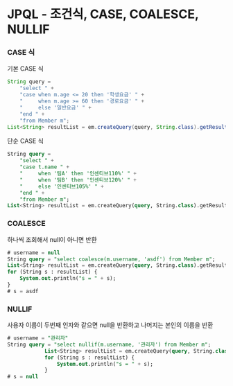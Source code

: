 # JPQL - 조건식, CASE, COALESCE, NULLIF
### CASE 식
기본 CASE 식
```java
String query = 
    "select " +
    "case when m.age <= 20 then '학생요금' " +
    "     when m.age >= 60 then '경로요금' " + 
    "     else '일반요금' " +
    "end " +
    "from Member m";
List<String> resultList = em.createQuery(query, String.class).getResultList();
```
단순 CASE 식
```sql
String query = 
    "select " +
    "case t.name " +
    "     when '팀A' then '인센티브110%' " + 
    "     when '팀B' then '인센티브120%' " +
    "	  else '인센티브105%' " +
    "end " +
    "from Member m";
List<String> resultList = em.createQuery(query, String.class).getResultList();
```
### COALESCE
하나씩 조회해서 null이 아니면 반환
```sql
# username = null
String query = "select coalesce(m.username, 'asdf') from Member m";
List<String> resultList = em.createQuery(query, String.class).getResultList();
for (String s : resultList) {
	System.out.println("s = " + s);
}
# s = asdf
```
### NULLIF
사용자 이름이 두번째 인자와 같으면 null을 반환하고 나머지는 본인의 이름을 반환
```sql
# username = "관리자"
String query = "select nullif(m.username, '관리자') from Member m";
            List<String> resultList = em.createQuery(query, String.class).getResultList();
            for (String s : resultList) {
                System.out.println("s = " + s);
            }
# s = null
```
